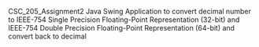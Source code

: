 CSC_205_Assignment2
Java Swing Application to convert decimal number to IEEE-754 Single 
Precision Floating-Point Representation (32-bit) and IEEE-754 Double
Precision Floating-Point Representation (64-bit) and convert back to decimal